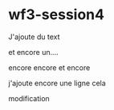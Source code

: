 # wf3-session4

J'ajoute du text

et encore un....

encore encore et encore

j'ajoute encore une ligne cela

modification
